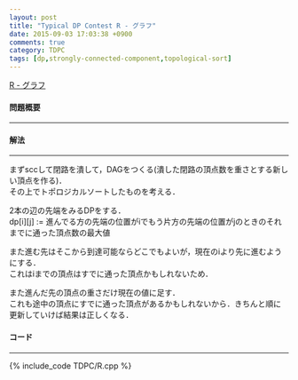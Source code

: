 ```yaml
---
layout: post
title: "Typical DP Contest R - グラフ"
date: 2015-09-03 17:03:38 +0900
comments: true
category: TDPC
tags: [dp,strongly-connected-component,topological-sort]
---
```


[R - グラフ](http://tdpc.contest.atcoder.jp/tasks/tdpc_graph)

#### 問題概要

****

#### 解法

****

まずsccして閉路を潰して，DAGをつくる(潰した閉路の頂点数を重さとする新しい頂点を作る)．  
その上でトポロジカルソートしたものを考える．  
  
2本の辺の先端をみるDPをする．  
dp\[i\]\[j\] := 進んでる方の先端の位置がiでもう片方の先端の位置がjのときのそれまでに通った頂点数の最大値  
  
また進む先はそこから到達可能ならどこでもよいが，現在のiより先に進むようにする．  
これはiまでの頂点はすでに通った頂点かもしれないため．  
  
また進んだ先の頂点の重さだけ現在の値に足す．  
これも途中の頂点にすでに通った頂点があるかもしれないから．きちんと順に更新していけば結果は正しくなる．

#### コード

****

{% include_code TDPC/R.cpp %}
